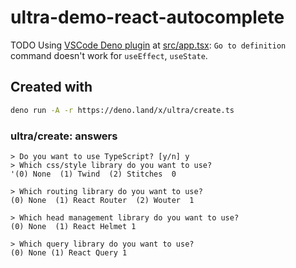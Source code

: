 # ultra-demo-react-autocomplete

TODO Using [VSCode Deno plugin](https://github.com/denoland/vscode_deno) at
[src/app.tsx](./src/app.tsx): `Go to definition` command doesn't work for
`useEffect`, `useState`.

## Created with

```bash
deno run -A -r https://deno.land/x/ultra/create.ts
```

### ultra/create: answers

```
> Do you want to use TypeScript? [y/n] y
> Which css/style library do you want to use?
'(0) None  (1) Twind  (2) Stitches  0

> Which routing library do you want to use?
(0) None  (1) React Router  (2) Wouter  1

> Which head management library do you want to use?
(0) None  (1) React Helmet 1

> Which query library do you want to use?
(0) None (1) React Query 1
```

